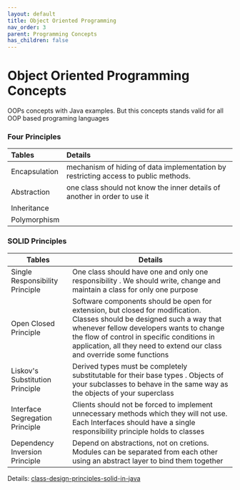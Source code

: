 ```yaml
---
layout: default
title: Object Oriented Programming
nav_order: 3
parent: Programming Concepts
has_children: false
---
```

# Object Oriented Programming Concepts 
OOPs concepts with Java examples. But this concepts stands valid for all OOP based programing languages

### Four Principles
|      Tables    |     Details       |
|:---------------|:------------------|
| Encapsulation  | mechanism of hiding of data implementation by restricting access to public methods.  |
| Abstraction    | one class should not know the inner details of another in order to use it |
| Inheritance    |  |
| Polymorphism   |  |


### SOLID Principles
Tables  | Details  |
------- | -------- |
Single Responsibility Principle    | One class should have one and only one responsibility . We should write, change and maintain a class for only one purpose |
Open Closed Principle              | Software components should be open for extension, but closed for modification. Classes should be designed such a way that whenever fellow developers wants to change the flow of control in specific conditions in application, all they need to extend our class and override some functions |
Liskov's Substitution Principle    | Derived types must be completely substitutable for their base types . Objects of your subclasses to behave in the same way as the objects of your superclass |
Interface Segregation Principle    | Clients should not be forced to implement unnecessary methods which they will not use. Each Interfaces should have a single responsibility principle holds to classes |
Dependency Inversion Principle     | Depend on abstractions, not on cretions. Modules can be separated from each other using an abstract layer to bind them together |

Details:
<a href="https://howtodoinjava.com/best-practices/5-class-design-principles-solid-in-java" target="_blank">class-design-principles-solid-in-java</a>

